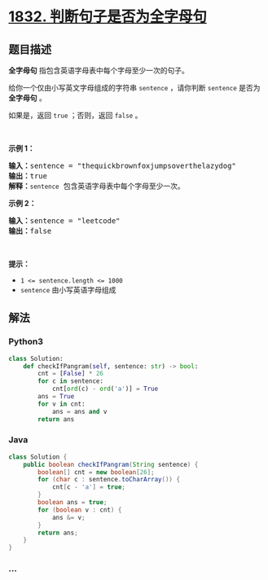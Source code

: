 # [1832. 判断句子是否为全字母句](https://leetcode-cn.com/problems/check-if-the-sentence-is-pangram)



## 题目描述

<!-- 这里写题目描述 -->

<p><strong>全字母句</strong> 指包含英语字母表中每个字母至少一次的句子。</p>

<p>给你一个仅由小写英文字母组成的字符串 <code>sentence</code> ，请你判断 <code>sentence</code> 是否为 <strong>全字母句</strong> 。</p>

<p>如果是，返回<em> </em><code>true</code> ；否则，返回<em> </em><code>false</code> 。</p>

<p> </p>

<p><strong>示例 1：</strong></p>

<pre>
<strong>输入：</strong>sentence = "thequickbrownfoxjumpsoverthelazydog"
<strong>输出：</strong>true
<strong>解释：</strong><code>sentence</code> 包含英语字母表中每个字母至少一次。
</pre>

<p><strong>示例 2：</strong></p>

<pre>
<strong>输入：</strong>sentence = "leetcode"
<strong>输出：</strong>false
</pre>

<p> </p>

<p><strong>提示：</strong></p>

<ul>
	<li><code>1 <= sentence.length <= 1000</code></li>
	<li><code>sentence</code> 由小写英语字母组成</li>
</ul>


## 解法

<!-- 这里可写通用的实现逻辑 -->

<!-- tabs:start -->

### **Python3**

<!-- 这里可写当前语言的特殊实现逻辑 -->

```python
class Solution:
    def checkIfPangram(self, sentence: str) -> bool:
        cnt = [False] * 26
        for c in sentence:
            cnt[ord(c) - ord('a')] = True
        ans = True
        for v in cnt:
            ans = ans and v
        return ans
```

### **Java**

<!-- 这里可写当前语言的特殊实现逻辑 -->

```java
class Solution {
    public boolean checkIfPangram(String sentence) {
        boolean[] cnt = new boolean[26];
        for (char c : sentence.toCharArray()) {
            cnt[c - 'a'] = true;
        }
        boolean ans = true;
        for (boolean v : cnt) {
            ans &= v;
        }
        return ans;
    }
}
```

### **...**

```

```

<!-- tabs:end -->
